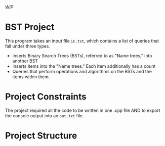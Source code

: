 _WIP_
# BST Project
This program takes an input file `in.txt`, which contains a list of queries that fall under three types.
- Inserts Binary Search Trees (BSTs), referred to as "Name trees," into another BST
- Inserts items into the "Name trees." Each item additionally has a count
- Queries that perform operations and algorithms on the BSTs and the items within them.
# Project Constraints
The project required all the code to be written in one .cpp file AND to export the console output into an `out.txt` file.
# Project Structure
